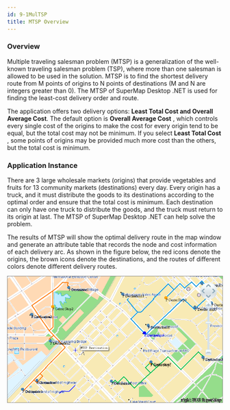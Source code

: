 ```yaml
---
id: 9-1MulTSP
title: MTSP Overview
---
```

### Overview

Multiple traveling salesman problem (MTSP) is a generalization of the well-
known traveling salesman problem (TSP), where more than one salesman is
allowed to be used in the solution. MTSP is to find the shortest delivery
route from M points of origins to N points of destinations (M and N are
integers greater than 0). The MTSP of SuperMap Desktop .NET is used for
finding the least-cost delivery order and route.

The application offers two delivery options: **Least Total Cost and Overall
Average Cost**. The default option is **Overall Average Cost** , which
controls every single cost of the origins to make the cost for every origin
tend to be equal, but the total cost may not be minimum. If you select **Least
Total Cost** , some points of origins may be provided much more cost than the
others, but the total cost is minimum.

### Application Instance

There are 3 large wholesale markets (origins) that provide vegetables and
fruits for 13 community markets (destinations) every day. Every origin has a
truck, and it must distribute the goods to its destinations according to the
optimal order and ensure that the total cost is minimum. Each destination can
only have one truck to distribute the goods, and the truck must return to its
origin at last. The MTSP of SuperMap Desktop .NET can help solve the problem.

The results of MTSP will show the optimal delivery route in the map window and
generate an attribute table that records the node and cost information of each
delivery arc. As shown in the figure below, the red icons denote the origins,
the brown icons denote the destinations, and the routes of different colors
denote different delivery routes.

![](img/MTSPPathResult.png)  
